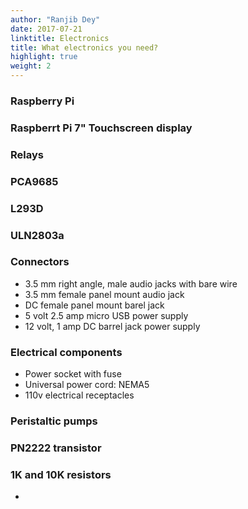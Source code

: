 ```yaml
---
author: "Ranjib Dey"
date: 2017-07-21
linktitle: Electronics
title: What electronics you need?
highlight: true
weight: 2
---
```



### Raspberry Pi

### Raspberrt Pi 7" Touchscreen display

### Relays

### PCA9685

### L293D

### ULN2803a

### Connectors

- 3.5 mm right angle, male audio jacks with bare wire
- 3.5 mm female panel mount audio jack
- DC female panel mount barel jack
- 5 volt 2.5 amp micro USB power supply
- 12 volt, 1 amp DC barrel jack power supply


### Electrical components

- Power socket with fuse
- Universal power cord: NEMA5
- 110v electrical receptacles


### Peristaltic pumps

### PN2222 transistor

### 1K and 10K resistors
- 
